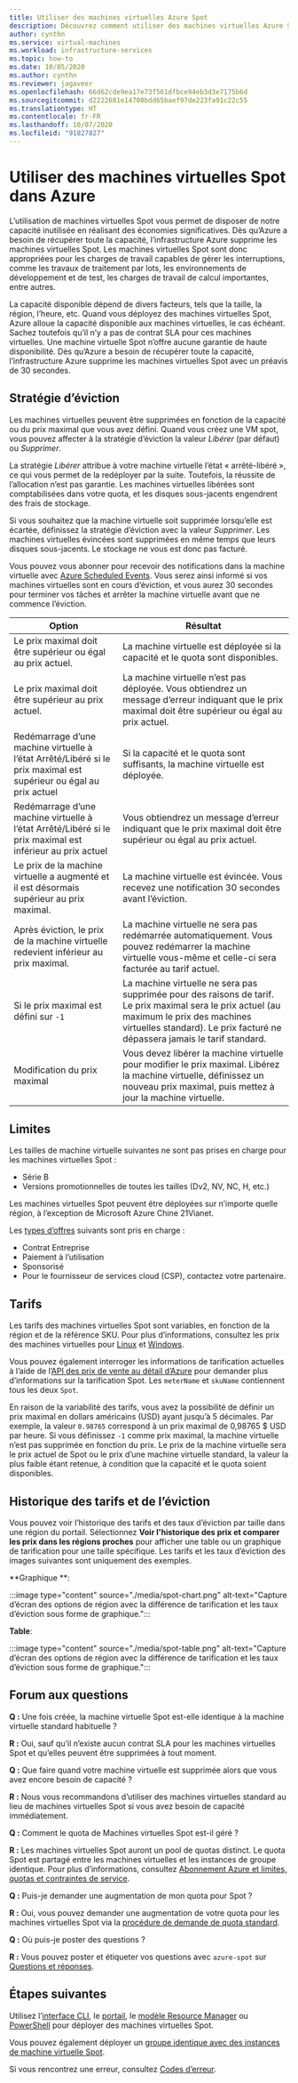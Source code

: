 ```yaml
---
title: Utiliser des machines virtuelles Azure Spot
description: Découvrez comment utiliser des machines virtuelles Azure Spot pour réaliser des économies sur les coûts.
author: cynthn
ms.service: virtual-machines
ms.workload: infrastructure-services
ms.topic: how-to
ms.date: 10/05/2020
ms.author: cynthn
ms.reviewer: jagaveer
ms.openlocfilehash: 66d62cde9ea17e73f561dfbce94eb3d3e7175b6d
ms.sourcegitcommit: d2222681e14700bdd65baef97de223fa91c22c55
ms.translationtype: HT
ms.contentlocale: fr-FR
ms.lasthandoff: 10/07/2020
ms.locfileid: "91827827"
---
```

# <a name="use-spot-vms-in-azure"></a>Utiliser des machines virtuelles Spot dans Azure

L’utilisation de machines virtuelles Spot vous permet de disposer de notre capacité inutilisée en réalisant des économies significatives. Dès qu’Azure a besoin de récupérer toute la capacité, l’infrastructure Azure supprime les machines virtuelles Spot. Les machines virtuelles Spot sont donc appropriées pour les charges de travail capables de gérer les interruptions, comme les travaux de traitement par lots, les environnements de développement et de test, les charges de travail de calcul importantes, entre autres.

La capacité disponible dépend de divers facteurs, tels que la taille, la région, l’heure, etc. Quand vous déployez des machines virtuelles Spot, Azure alloue la capacité disponible aux machines virtuelles, le cas échéant. Sachez toutefois qu’il n’y a pas de contrat SLA pour ces machines virtuelles. Une machine virtuelle Spot n’offre aucune garantie de haute disponibilité. Dès qu’Azure a besoin de récupérer toute la capacité, l’infrastructure Azure supprime les machines virtuelles Spot avec un préavis de 30 secondes. 


## <a name="eviction-policy"></a>Stratégie d’éviction

Les machines virtuelles peuvent être supprimées en fonction de la capacité ou du prix maximal que vous avez défini. Quand vous créez une VM spot, vous pouvez affecter à la stratégie d’éviction la valeur *Libérer* (par défaut) ou *Supprimer*. 

La stratégie *Libérer* attribue à votre machine virtuelle l’état « arrêté-libéré », ce qui vous permet de la redéployer par la suite. Toutefois, la réussite de l’allocation n’est pas garantie. Les machines virtuelles libérées sont comptabilisées dans votre quota, et les disques sous-jacents engendrent des frais de stockage. 

Si vous souhaitez que la machine virtuelle soit supprimée lorsqu’elle est écartée, définissez la stratégie d’éviction avec la valeur *Supprimer*. Les machines virtuelles évincées sont supprimées en même temps que leurs disques sous-jacents. Le stockage ne vous est donc pas facturé. 

Vous pouvez vous abonner pour recevoir des notifications dans la machine virtuelle avec [Azure Scheduled Events](./linux/scheduled-events.md). Vous serez ainsi informé si vos machines virtuelles sont en cours d’éviction, et vous aurez 30 secondes pour terminer vos tâches et arrêter la machine virtuelle avant que ne commence l’éviction. 


| Option | Résultat |
|--------|---------|
| Le prix maximal doit être supérieur ou égal au prix actuel. | La machine virtuelle est déployée si la capacité et le quota sont disponibles. |
| Le prix maximal doit être supérieur au prix actuel. | La machine virtuelle n’est pas déployée. Vous obtiendrez un message d’erreur indiquant que le prix maximal doit être supérieur ou égal au prix actuel. |
| Redémarrage d’une machine virtuelle à l’état Arrêté/Libéré si le prix maximal est supérieur ou égal au prix actuel | Si la capacité et le quota sont suffisants, la machine virtuelle est déployée. |
| Redémarrage d’une machine virtuelle à l’état Arrêté/Libéré si le prix maximal est inférieur au prix actuel | Vous obtiendrez un message d’erreur indiquant que le prix maximal doit être supérieur ou égal au prix actuel. | 
| Le prix de la machine virtuelle a augmenté et il est désormais supérieur au prix maximal. | La machine virtuelle est évincée. Vous recevez une notification 30 secondes avant l’éviction. | 
| Après éviction, le prix de la machine virtuelle redevient inférieur au prix maximal. | La machine virtuelle ne sera pas redémarrée automatiquement. Vous pouvez redémarrer la machine virtuelle vous-même et celle-ci sera facturée au tarif actuel. |
| Si le prix maximal est défini sur `-1` | La machine virtuelle ne sera pas supprimée pour des raisons de tarif. Le prix maximal sera le prix actuel (au maximum le prix des machines virtuelles standard). Le prix facturé ne dépassera jamais le tarif standard.| 
| Modification du prix maximal | Vous devez libérer la machine virtuelle pour modifier le prix maximal. Libérez la machine virtuelle, définissez un nouveau prix maximal, puis mettez à jour la machine virtuelle. |


## <a name="limitations"></a>Limites

Les tailles de machine virtuelle suivantes ne sont pas prises en charge pour les machines virtuelles Spot :
 - Série B
 - Versions promotionnelles de toutes les tailles (Dv2, NV, NC, H, etc.)

Les machines virtuelles Spot peuvent être déployées sur n’importe quelle région, à l’exception de Microsoft Azure Chine 21Vianet.

<a name="channel"></a>

Les [types d’offres](https://azure.microsoft.com/support/legal/offer-details/) suivants sont pris en charge :

-   Contrat Entreprise
-   Paiement à l’utilisation
-   Sponsorisé
- Pour le fournisseur de services cloud (CSP), contactez votre partenaire.


## <a name="pricing"></a>Tarifs

Les tarifs des machines virtuelles Spot sont variables, en fonction de la région et de la référence SKU. Pour plus d’informations, consultez les prix des machines virtuelles pour [Linux](https://azure.microsoft.com/pricing/details/virtual-machines/linux/) et [Windows](https://azure.microsoft.com/pricing/details/virtual-machines/windows/). 

Vous pouvez également interroger les informations de tarification actuelles à l’aide de l’[API des prix de vente au détail d’Azure](/rest/api/cost-management/retail-prices/azure-retail-prices) pour demander plus d’informations sur la tarification Spot. Les `meterName` et `skuName` contiennent tous les deux `Spot`.

En raison de la variabilité des tarifs, vous avez la possibilité de définir un prix maximal en dollars américains (USD) ayant jusqu’à 5 décimales. Par exemple, la valeur `0.98765` correspond à un prix maximal de 0,98765 $ USD par heure. Si vous définissez `-1` comme prix maximal, la machine virtuelle n’est pas supprimée en fonction du prix. Le prix de la machine virtuelle sera le prix actuel de Spot ou le prix d’une machine virtuelle standard, la valeur la plus faible étant retenue, à condition que la capacité et le quota soient disponibles.

## <a name="pricing-and-eviction-history"></a>Historique des tarifs et de l’éviction

Vous pouvez voir l’historique des tarifs et des taux d’éviction par taille dans une région du portail. Sélectionnez **Voir l'historique des prix et comparer les prix dans les régions proches** pour afficher une table ou un graphique de tarification pour une taille spécifique.  Les tarifs et les taux d’éviction des images suivantes sont uniquement des exemples. 

**Graphique **:

:::image type="content" source="./media/spot-chart.png" alt-text="Capture d’écran des options de région avec la différence de tarification et les taux d’éviction sous forme de graphique.":::

**Table**:

:::image type="content" source="./media/spot-table.png" alt-text="Capture d’écran des options de région avec la différence de tarification et les taux d’éviction sous forme de graphique.":::



##  <a name="frequently-asked-questions"></a>Forum aux questions

**Q :** Une fois créée, la machine virtuelle Spot est-elle identique à la machine virtuelle standard habituelle ?

**R :** Oui, sauf qu’il n’existe aucun contrat SLA pour les machines virtuelles Spot et qu’elles peuvent être supprimées à tout moment.


**Q :** Que faire quand votre machine virtuelle est supprimée alors que vous avez encore besoin de capacité ?

**R :** Nous vous recommandons d’utiliser des machines virtuelles standard au lieu de machines virtuelles Spot si vous avez besoin de capacité immédiatement.


**Q :** Comment le quota de Machines virtuelles Spot est-il géré ?

**R :** Les machines virtuelles Spot auront un pool de quotas distinct. Le quota Spot est partagé entre les machines virtuelles et les instances de groupe identique. Pour plus d’informations, consultez [Abonnement Azure et limites, quotas et contraintes de service](https://docs.microsoft.com/azure/azure-resource-manager/management/azure-subscription-service-limits).


**Q :** Puis-je demander une augmentation de mon quota pour Spot ?

**R :** Oui, vous pouvez demander une augmentation de votre quota pour les machines virtuelles Spot via la [procédure de demande de quota standard](https://docs.microsoft.com/azure/azure-portal/supportability/per-vm-quota-requests).


**Q :** Où puis-je poster des questions ?

**R :** Vous pouvez poster et étiqueter vos questions avec `azure-spot` sur [Questions et réponses](https://docs.microsoft.com/answers/topics/azure-spot.html). 

## <a name="next-steps"></a>Étapes suivantes
Utilisez l’[interface CLI](./linux/spot-cli.md), le [portail](spot-portal.md), le [modèle Resource Manager](./linux/spot-template.md) ou [PowerShell](./windows/spot-powershell.md) pour déployer des machines virtuelles Spot.

Vous pouvez également déployer un [groupe identique avec des instances de machine virtuelle Spot](../virtual-machine-scale-sets/use-spot.md).

Si vous rencontrez une erreur, consultez [Codes d’erreur](./error-codes-spot.md?toc=%2fazure%2fvirtual-machines%2flinux%2ftoc.json).
